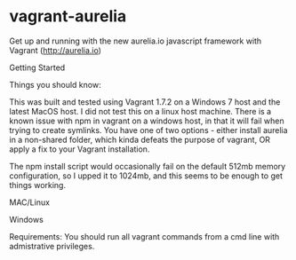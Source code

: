 # vagrant-aurelia
Get up and running with the new aurelia.io javascript framework with Vagrant (http://aurelia.io)

Getting Started

Things you should know:

This was built and tested using Vagrant 1.7.2 on a Windows 7 host and the latest MacOS host. I did not test this on a linux host machine.  There is a known issue with npm in vagrant on a windows host, in that it will fail when trying to create symlinks.  You have one of two options - either install aurelia in a non-shared folder, which kinda defeats the purpose of vagrant, OR apply a fix to your Vagrant installation. 

The npm install script would occasionally fail on the default 512mb memory configuration, so I upped it to 1024mb, and this seems to be enough to get things working.

MAC/Linux


Windows

Requirements:
  You should run all vagrant commands from a cmd line with admistrative privileges.
  
